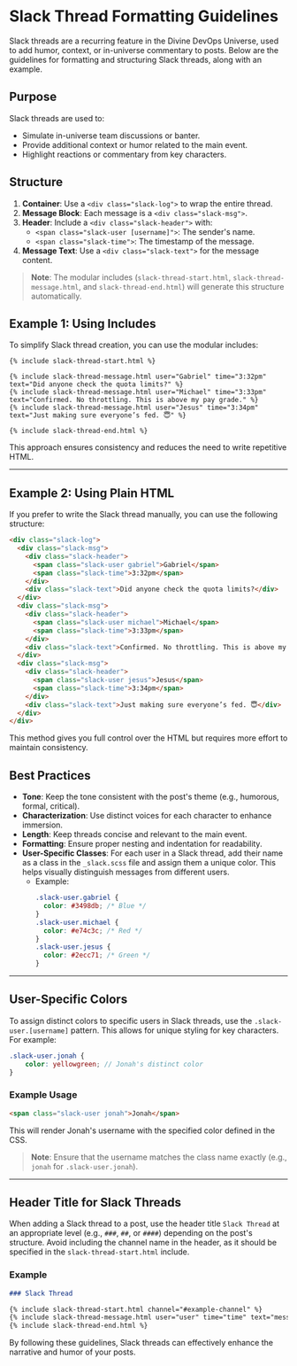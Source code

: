 # Slack Thread Formatting Guidelines

Slack threads are a recurring feature in the Divine DevOps Universe, used to add humor, context, or in-universe commentary to posts. Below are the guidelines for formatting and structuring Slack threads, along with an example.

## Purpose
Slack threads are used to:
- Simulate in-universe team discussions or banter.
- Provide additional context or humor related to the main event.
- Highlight reactions or commentary from key characters.

## Structure
1. **Container**: Use a `<div class="slack-log">` to wrap the entire thread.
2. **Message Block**: Each message is a `<div class="slack-msg">`.
3. **Header**: Include a `<div class="slack-header">` with:
   - `<span class="slack-user [username]">`: The sender's name.
   - `<span class="slack-time">`: The timestamp of the message.
4. **Message Text**: Use a `<div class="slack-text">` for the message content.

> **Note**: The modular includes (`slack-thread-start.html`, `slack-thread-message.html`, and `slack-thread-end.html`) will generate this structure automatically.

## Example 1: Using Includes

To simplify Slack thread creation, you can use the modular includes:

```liquid
{% include slack-thread-start.html %}

{% include slack-thread-message.html user="Gabriel" time="3:32pm" text="Did anyone check the quota limits?" %}
{% include slack-thread-message.html user="Michael" time="3:33pm" text="Confirmed. No throttling. This is above my pay grade." %}
{% include slack-thread-message.html user="Jesus" time="3:34pm" text="Just making sure everyone’s fed. 😇" %}

{% include slack-thread-end.html %}
```

This approach ensures consistency and reduces the need to write repetitive HTML.

---

## Example 2: Using Plain HTML

If you prefer to write the Slack thread manually, you can use the following structure:

```html
<div class="slack-log">
  <div class="slack-msg">
    <div class="slack-header">
      <span class="slack-user gabriel">Gabriel</span>
      <span class="slack-time">3:32pm</span>
    </div>
    <div class="slack-text">Did anyone check the quota limits?</div>
  </div>
  <div class="slack-msg">
    <div class="slack-header">
      <span class="slack-user michael">Michael</span>
      <span class="slack-time">3:33pm</span>
    </div>
    <div class="slack-text">Confirmed. No throttling. This is above my pay grade.</div>
  </div>
  <div class="slack-msg">
    <div class="slack-header">
      <span class="slack-user jesus">Jesus</span>
      <span class="slack-time">3:34pm</span>
    </div>
    <div class="slack-text">Just making sure everyone’s fed. 😇</div>
  </div>
</div>
```

This method gives you full control over the HTML but requires more effort to maintain consistency.

## Best Practices
- **Tone**: Keep the tone consistent with the post's theme (e.g., humorous, formal, critical).
- **Characterization**: Use distinct voices for each character to enhance immersion.
- **Length**: Keep threads concise and relevant to the main event.
- **Formatting**: Ensure proper nesting and indentation for readability.
- **User-Specific Classes**: For each user in a Slack thread, add their name as a class in the `_slack.scss` file and assign them a unique color. This helps visually distinguish messages from different users.
  - Example:
    ```scss
    .slack-user.gabriel {
      color: #3498db; /* Blue */
    }
    .slack-user.michael {
      color: #e74c3c; /* Red */
    }
    .slack-user.jesus {
      color: #2ecc71; /* Green */
    }
    ```

---

## User-Specific Colors

To assign distinct colors to specific users in Slack threads, use the `.slack-user.[username]` pattern. This allows for unique styling for key characters. For example:

```scss
.slack-user.jonah {
    color: yellowgreen; // Jonah's distinct color
}
```

### Example Usage

```html
<span class="slack-user jonah">Jonah</span>
```

This will render Jonah's username with the specified color defined in the CSS.

> **Note**: Ensure that the username matches the class name exactly (e.g., `jonah` for `.slack-user.jonah`).

---

## Header Title for Slack Threads

When adding a Slack thread to a post, use the header title `Slack Thread` at an appropriate level (e.g., `###`, `##`, or `####`) depending on the post's structure. Avoid including the channel name in the header, as it should be specified in the `slack-thread-start.html` include.

### Example

```markdown
### Slack Thread

{% include slack-thread-start.html channel="#example-channel" %}
{% include slack-thread-message.html user="user" time="time" text="message" %}
{% include slack-thread-end.html %}
```

By following these guidelines, Slack threads can effectively enhance the narrative and humor of your posts.
